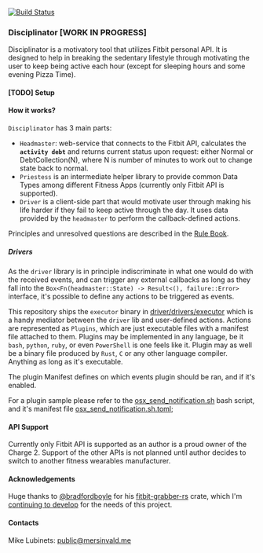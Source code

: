 [![Build Status](https://travis-ci.com/mersinvald/disciplinator.svg?branch=master)](https://travis-ci.com/mersinvald/disciplinator)

### Disciplinator [WORK IN PROGRESS]
Disciplinator is a motivatory tool that utilizes Fitbit personal API. It is designed to help in breaking the sedentary 
lifestyle through motivating the user to keep being active each hour (except for sleeping hours and some evening Pizza Time).

#### [TODO] Setup

#### How it works?

`Disciplinator` has 3 main parts:

- `Headmaster`: web-service that connects to the Fitbit API, calculates the __`activity debt`__ and returns current status upon request:
  either Normal or DebtCollection(N), where N is number of minutes to work out to change state back to normal.
- `Priestess` is an intermediate helper library to provide common Data Types among different Fitness Apps (currently only Fitbit API is supported).
- `Driver` is a client-side part that would motivate user through making his life harder if they fail to keep active through the day.
  It uses data provided by the `headmaster` to perform the callback-defined actions.

Principles and unresolved questions are described in the [Rule Book](rulebook.md).

##### Drivers

As the `driver` library is in principle indiscriminate in what one would do with the received events, and can trigger any
external callbacks as long as they fall into the `Box<Fn(headmaster::State) -> Result<(), failure::Error>` interface, it's possible to
define any actions to be triggered as events.

This repository ships the `executor` binary in [driver/drivers/executor](driver/drivers/executor) which is a handy mediator between the `driver` lib and user-defined actions.
Actions are represented as `Plugins`, which are just executable files with a manifest file attached to them. Plugins may be 
implemented in any language, be it `bash`, `python`, `ruby`, or even `PowerShell` is one feels like it. Plugin may as well be 
a binary file produced by `Rust`, `C` or any other language compiler. Anything as long as it's executable.

The plugin Manifest defines on which events plugin should be ran, and if it's enabled.

For a plugin sample please refer to the [osx_send_notification.sh](driver/drivers/executor/plugins/osx_send_notification.sh) bash script, 
and it's manifest file [osx_send_notification.sh.toml](driver/drivers/executor/plugins/osx_send_notification.sh.toml);


#### API Support
 
Currently only Fitbit API is supported as an author is a proud owner of the Charge 2. Support of the other APIs is not planned
until author decides to switch to another fitness wearables manufacturer.

#### Acknowledgements

Huge thanks to [@bradfordboyle](https://github.com/bradfordboyle) for his [fitbit-grabber-rs](https://github.com/bradfordboyle/fitbit-grabber-rs) crate, 
which I'm [continuing to develop](https://github.com/mersinvald/fitbit-grabber-rs) for the needs of this project.

#### Contacts

Mike Lubinets: [public@mersinvald.me](mailto:public@mersinvald.me)